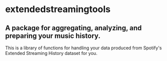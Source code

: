 # extendedstreamingtools

## A package for aggregating, analyzing, and preparing your music history.

This is a library of functions for handling your data produced from Spotify's Extended Streaming History dataset for you. 

